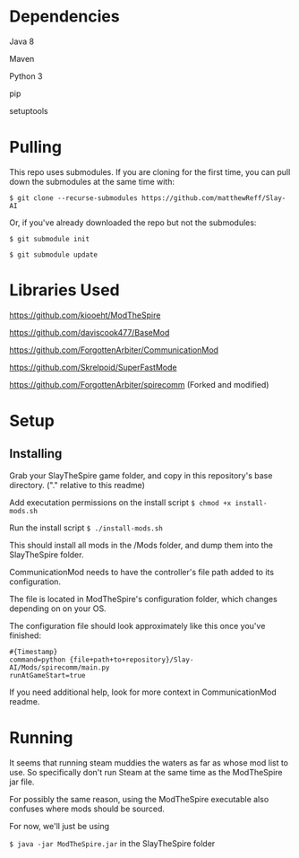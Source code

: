 # Dependencies
Java 8

Maven

Python 3

pip

setuptools

# Pulling
This repo uses submodules. If you are cloning for the first time, you can pull down the submodules at the same time with:

```$ git clone --recurse-submodules https://github.com/matthewReff/Slay-AI ```

Or, if you've already downloaded the repo but not the submodules:

```$ git submodule init ```

```$ git submodule update```

# Libraries Used
https://github.com/kiooeht/ModTheSpire

https://github.com/daviscook477/BaseMod

https://github.com/ForgottenArbiter/CommunicationMod

https://github.com/Skrelpoid/SuperFastMode

https://github.com/ForgottenArbiter/spirecomm (Forked and modified)

# Setup
## Installing

Grab your SlayTheSpire game folder, and copy in this repository's base directory. ("." relative to this readme)

Add executation permissions on the install script ```$ chmod +x install-mods.sh```

Run the install script ```$ ./install-mods.sh```

This should install all mods in the /Mods folder, and dump them into the SlayTheSpire folder.

CommunicationMod needs to have the controller's file path added to its configuration.

The file is located in ModTheSpire's configuration folder, which changes depending on on your OS.

The configuration file should look approximately like this once you've finished: 

```
#{Timestamp}
command=python {file+path+to+repository}/Slay-AI/Mods/spirecomm/main.py
runAtGameStart=true
```

If you need additional help, look for more context in CommunicationMod readme.

# Running
It seems that running steam muddies the waters as far as whose mod list to use. So specifically don't run Steam at the same time as the ModTheSpire jar file.

For possibly the same reason, using the ModTheSpire executable also confuses where mods should be sourced.

For now, we'll just be using

```$ java -jar ModTheSpire.jar``` in the SlayTheSpire folder
